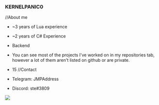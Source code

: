 ### KERNELPANIC0



//About me

- ~3 years of Lua experience
- ~2 years of C# Experience
- Backend 
- You can see most of the projects I've worked on in my repositories tab, however a lot of them aren't listed on github or are private.
- 15
//Contact

- Telegram: JMPAddress
- Discord: ste#3809

<img src="https://github-readme-stats.vercel.app/api?username=KernelPanic0&&show_icons=true&title_color=ffffff&icon_color=bb2acf&text_color=daf7dc&bg_color=151515">
